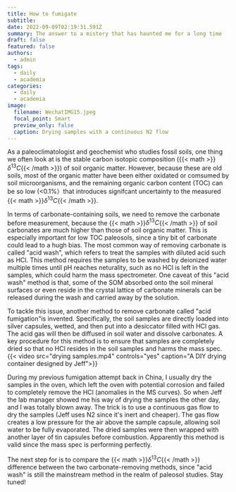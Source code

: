 ```yaml
---
title: How to fumigate
subtitle: 
date: 2022-09-09T02:19:31.591Z
summary: The answer to a mistery that has haunted me for a long time
draft: false
featured: false
authors:
  - admin
tags:
  - daily
  - academia
categories:
  - daily
  - academia
image:
  filename: WechatIMG15.jpeg
  focal_point: Smart
  preview_only: false
  caption: Drying samples with a continuous N2 flow
---
```

As a paleoclimatologist and geochemist who studies fossil soils, one thing we often look at is the stable carbon isotopic composition ({{< math >}}$\delta^{13}C${{< /math >}}) of soil organic matter. However, because these are old soils, most of the organic matter have been either oxidated or comsumed by soil microorganisms, and the remaining organic carbon content (TOC) can be so low (<0.1%）that introduces signifcant uncertainty to the measured {{< math >}}$\delta^{13}C${{< /math >}}.

In terms of carbonate-containing soils, we need to remove the carbonate before measurement, because the {{< math >}}$\delta^{13}C${{< /math >}} of soil carbonates are much higher than those of soil organic matter. This is especially important for low TOC paleosols, since a tiny bit of carbonate could lead to a hugh bias. The most common way of removing carbonate is called "acid wash", which refers to treat the samples with diluted acid such as HCl. This method requires the samples to be washed by deionized water multiple times until pH reaches neturality, such as no HCl is left in the samples, which could harm the mass spectrometer. One caveat of this "acid wash" method is that, some of the SOM absorbed onto the soil mineral surfaces or even reside in the crystal lattice of carbonate minerals can be released during the wash and carried away by the solution. 

To tackle this issue, another method to remove carbonate called "acid fumigation"is invented. Specifically, the soil samples are directly loaded into silver capsules, wetted, and then put into a desiccator filled with HCl gas. The acid gas will then be diffused in soil water and dissolve carbonates. A key procedure for this method is to ensure that samples are completely dried so that no HCl resides in the soil samples and harms the mass spec.
{{< video src="drying samples.mp4" controls="yes" caption="A DIY drying container designed by Jeff">}}

During my previous fumigation attempt back in China, I usually dry the samples in the oven, which left the oven with potential corrosion and failed to completely remove the HCl (anomalies in the MS curves). So when Jeff the lab manager showed me his way of drying the samples the other day, and I was totally blown away. The trick is to use a continuous gas flow to dry the samples (Jeff uses N2 since it's inert and cheaper). The gas flow creates a low pressure for the air above the sample capsule, allowing soil water to be fully evaporated. The dried samples were then wrapped with another layer of tin capsules before combustion. Apparently this method is valid since the mass spec is performing perfectly. 

The next step for is to compare the {{< math >}}$\delta^{13}C${{< /math >}} difference between the two carbonate-removing methods, since "acid wash" is still the mainstream method in the realm of paleosol studies. Stay tuned!
